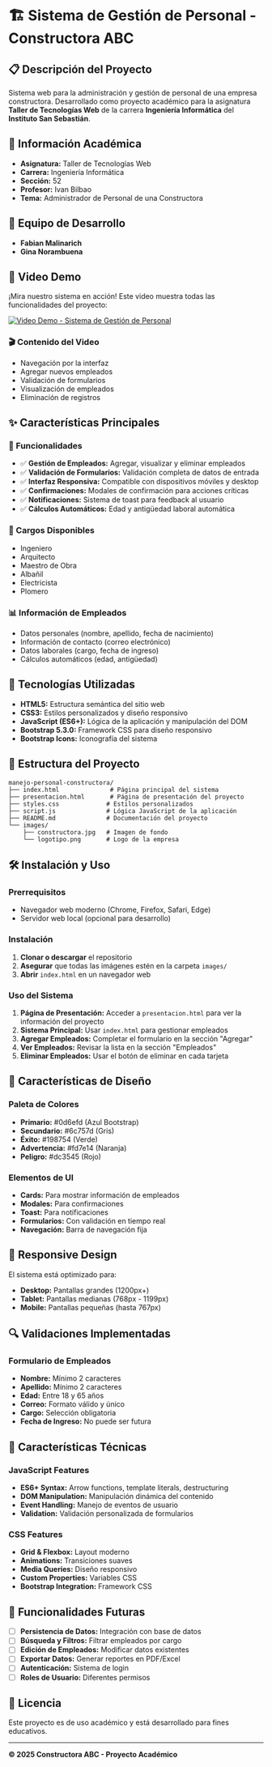 # 🏗️ Sistema de Gestión de Personal - Constructora ABC

## 📋 Descripción del Proyecto

Sistema web para la administración y gestión de personal de una empresa constructora. Desarrollado como proyecto académico para la asignatura **Taller de Tecnologías Web** de la carrera **Ingeniería Informática** del **Instituto San Sebastián**.

## 🎯 Información Académica

- **Asignatura:** Taller de Tecnologías Web
- **Carrera:** Ingeniería Informática
- **Sección:** 52
- **Profesor:** Ivan Bilbao
- **Tema:** Administrador de Personal de una Constructora

## 👥 Equipo de Desarrollo

- **Fabian Malinarich**
- **Gina Norambuena**

## 🎥 Video Demo

¡Mira nuestro sistema en acción! Este video muestra todas las funcionalidades del proyecto:

[![Video Demo - Sistema de Gestión de Personal](https://img.shields.io/badge/▶️%20Ver%20Video%20Demo-YouTube-red?style=for-the-badge&logo=youtube)](https://www.youtube.com/watch?v=TU_VIDEO_ID)


### 🎬 Contenido del Video
- Navegación por la interfaz
- Agregar nuevos empleados
- Validación de formularios
- Visualización de empleados
- Eliminación de registros

## ✨ Características Principales

### 🔧 Funcionalidades
- ✅ **Gestión de Empleados:** Agregar, visualizar y eliminar empleados
- ✅ **Validación de Formularios:** Validación completa de datos de entrada
- ✅ **Interfaz Responsiva:** Compatible con dispositivos móviles y desktop
- ✅ **Confirmaciones:** Modales de confirmación para acciones críticas
- ✅ **Notificaciones:** Sistema de toast para feedback al usuario
- ✅ **Cálculos Automáticos:** Edad y antigüedad laboral automática

### 👷 Cargos Disponibles
- Ingeniero
- Arquitecto
- Maestro de Obra
- Albañil
- Electricista
- Plomero

### 📊 Información de Empleados
- Datos personales (nombre, apellido, fecha de nacimiento)
- Información de contacto (correo electrónico)
- Datos laborales (cargo, fecha de ingreso)
- Cálculos automáticos (edad, antigüedad)

## 🚀 Tecnologías Utilizadas

- **HTML5:** Estructura semántica del sitio web
- **CSS3:** Estilos personalizados y diseño responsivo
- **JavaScript (ES6+):** Lógica de la aplicación y manipulación del DOM
- **Bootstrap 5.3.0:** Framework CSS para diseño responsivo
- **Bootstrap Icons:** Iconografía del sistema

## 📁 Estructura del Proyecto

```
manejo-personal-constructora/
├── index.html              # Página principal del sistema
├── presentacion.html       # Página de presentación del proyecto
├── styles.css             # Estilos personalizados
├── script.js              # Lógica JavaScript de la aplicación
├── README.md              # Documentación del proyecto
└── images/
    ├── constructora.jpg   # Imagen de fondo
    └── logotipo.png       # Logo de la empresa
```

## 🛠️ Instalación y Uso

### Prerrequisitos
- Navegador web moderno (Chrome, Firefox, Safari, Edge)
- Servidor web local (opcional para desarrollo)

### Instalación
1. **Clonar o descargar** el repositorio
2. **Asegurar** que todas las imágenes estén en la carpeta `images/`
3. **Abrir** `index.html` en un navegador web

### Uso del Sistema
1. **Página de Presentación:** Acceder a `presentacion.html` para ver la información del proyecto
2. **Sistema Principal:** Usar `index.html` para gestionar empleados
3. **Agregar Empleados:** Completar el formulario en la sección "Agregar"
4. **Ver Empleados:** Revisar la lista en la sección "Empleados"
5. **Eliminar Empleados:** Usar el botón de eliminar en cada tarjeta

## 🎨 Características de Diseño

### Paleta de Colores
- **Primario:** #0d6efd (Azul Bootstrap)
- **Secundario:** #6c757d (Gris)
- **Éxito:** #198754 (Verde)
- **Advertencia:** #fd7e14 (Naranja)
- **Peligro:** #dc3545 (Rojo)

### Elementos de UI
- **Cards:** Para mostrar información de empleados
- **Modales:** Para confirmaciones
- **Toast:** Para notificaciones
- **Formularios:** Con validación en tiempo real
- **Navegación:** Barra de navegación fija

## 📱 Responsive Design

El sistema está optimizado para:
- **Desktop:** Pantallas grandes (1200px+)
- **Tablet:** Pantallas medianas (768px - 1199px)
- **Mobile:** Pantallas pequeñas (hasta 767px)

## 🔍 Validaciones Implementadas

### Formulario de Empleados
- **Nombre:** Mínimo 2 caracteres
- **Apellido:** Mínimo 2 caracteres
- **Edad:** Entre 18 y 65 años
- **Correo:** Formato válido y único
- **Cargo:** Selección obligatoria
- **Fecha de Ingreso:** No puede ser futura

## 🌟 Características Técnicas

### JavaScript Features
- **ES6+ Syntax:** Arrow functions, template literals, destructuring
- **DOM Manipulation:** Manipulación dinámica del contenido
- **Event Handling:** Manejo de eventos de usuario
- **Validation:** Validación personalizada de formularios

### CSS Features
- **Grid & Flexbox:** Layout moderno
- **Animations:** Transiciones suaves
- **Media Queries:** Diseño responsivo
- **Custom Properties:** Variables CSS
- **Bootstrap Integration:** Framework CSS

## 🚀 Funcionalidades Futuras

- [ ] **Persistencia de Datos:** Integración con base de datos
- [ ] **Búsqueda y Filtros:** Filtrar empleados por cargo
- [ ] **Edición de Empleados:** Modificar datos existentes
- [ ] **Exportar Datos:** Generar reportes en PDF/Excel
- [ ] **Autenticación:** Sistema de login
- [ ] **Roles de Usuario:** Diferentes permisos

## 📄 Licencia

Este proyecto es de uso académico y está desarrollado para fines educativos.

---

**© 2025 Constructora ABC - Proyecto Académico**
